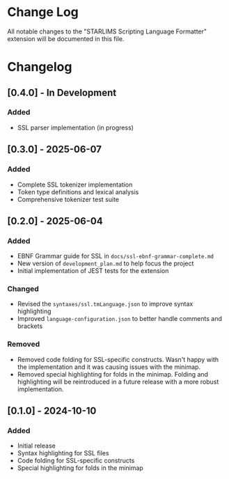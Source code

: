 # Change Log

All notable changes to the "STARLIMS Scripting Language Formatter" extension will be documented in this file.

# Changelog

## [0.4.0] - In Development

### Added

-   SSL parser implementation (in progress)

## [0.3.0] - 2025-06-07

### Added

-   Complete SSL tokenizer implementation
-   Token type definitions and lexical analysis
-   Comprehensive tokenizer test suite

## [0.2.0] - 2025-06-04

### Added

-   EBNF Grammar guide for SSL in `docs/ssl-ebnf-grammar-complete.md`
-   New version of `development_plan.md` to help focus the project
-   Initial implementation of JEST tests for the extension

### Changed

-   Revised the `syntaxes/ssl.tmLanguage.json` to improve syntax highlighting
-   Improved `language-configuration.json` to better handle comments and brackets

### Removed

-   Removed code folding for SSL-specific constructs. Wasn't happy with the implementation and it was causing issues with the minimap.
-   Removed special highlighting for folds in the minimap. Folding and highlighting will be reintroduced in a future release with a more robust implementation.

## [0.1.0] - 2024-10-10

### Added

-   Initial release
-   Syntax highlighting for SSL files
-   Code folding for SSL-specific constructs
-   Special highlighting for folds in the minimap
